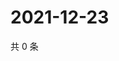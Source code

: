 # 2021-12-23

共 0 条

<!-- BEGIN WEIBO -->
<!-- 最后更新时间 Thu Dec 23 2021 22:00:34 GMT+0800 (China Standard Time) -->

<!-- END WEIBO -->
